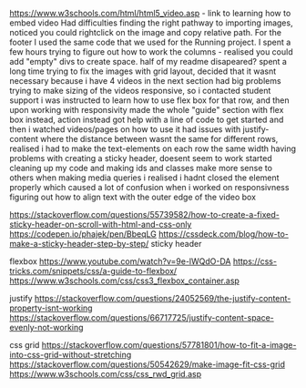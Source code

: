 https://www.w3schools.com/html/html5_video.asp - link to learning how to embed video
Had difficulties finding the right pathway to importing images, noticed you could rightclick on the image and copy relative path.
For the footer I used the same code that we used for the Running project.
I spent a few hours trying to figure out how to work the columns - realised you could add "empty" divs to create space. 
half of my readme disapeared?
spent a long time trying to fix the images with grid layout, decided that it wasnt necessary because i have 4 videos in the next section
had big problems trying to make sizing of the videos responsive, so i contacted student support 
i was instructed to learn how to use flex box for that row, and then upon working with responsivity made the whole "guide" section with flex box instead, action instead got help with a line of code to get started and then i watched videos/pages on how to use it
had issues with justify-content where the distance between wasnt the same for different rows, realised i had to make the text-elements on each row the same width
having problems with creating a sticky header, doesent seem to work
started cleaning up my code and making ids and classes make more sense to others
when making media queries i realised i hadnt closed the element properly which caused a lot of confusion when i worked on responsivness 
figuring out how to align text with the outer edge of the video box

https://stackoverflow.com/questions/55739582/how-to-create-a-fixed-sticky-header-on-scroll-with-html-and-css-only
https://codepen.io/phajek/pen/BbeqLG
https://cssdeck.com/blog/how-to-make-a-sticky-header-step-by-step/
sticky header

flexbox 
https://www.youtube.com/watch?v=9e-lWQdO-DA
https://css-tricks.com/snippets/css/a-guide-to-flexbox/
https://www.w3schools.com/css/css3_flexbox_container.asp

justify
https://stackoverflow.com/questions/24052569/the-justify-content-property-isnt-working
https://stackoverflow.com/questions/66717725/justify-content-space-evenly-not-working

css grid
https://stackoverflow.com/questions/57781801/how-to-fit-a-image-into-css-grid-without-stretching
https://stackoverflow.com/questions/50542629/make-image-fit-css-grid
https://www.w3schools.com/css/css_rwd_grid.asp


